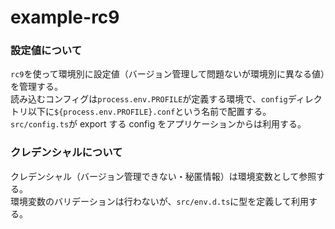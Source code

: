 # example-rc9

### 設定値について

`rc9`を使って環境別に設定値（バージョン管理して問題ないが環境別に異なる値）を管理する。  
読み込むコンフィグは`process.env.PROFILE`が定義する環境で、`config`ディレクトリ以下に`${process.env.PROFILE}.conf`という名前で配置する。  
`src/config.ts`が export する config をアプリケーションからは利用する。

### クレデンシャルについて

クレデンシャル（バージョン管理できない・秘匿情報）は環境変数として参照する。  
環境変数のバリデーションは行わないが、`src/env.d.ts`に型を定義して利用する。

